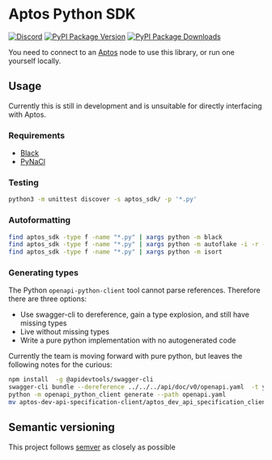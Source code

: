 # Aptos Python SDK

[![Discord][discord-image]][discord-url]
[![PyPI Package Version][pypi-image-version]][pypi-url]
[![PyPI Package Downloads][pypi-image-downloads]][pypi-url]

You need to connect to an [Aptos](https:/github.com/aptos-labs/aptos-core/) node to use this library, or run one
yourself locally.

## Usage

Currently this is still in development and is unsuitable for directly interfacing with Aptos.

### Requirements

- [Black](https://github.com/psf/black)
- [PyNaCl](https://pypi.org/project/PyNaCl/)

### Testing

```bash
python3 -m unittest discover -s aptos_sdk/ -p '*.py'
```

### Autoformatting

```bash
find aptos_sdk -type f -name "*.py" | xargs python -m black
find aptos_sdk -type f -name "*.py" | xargs python -m autoflake -i -r --remove-all-unused-imports --remove-unused-variables --ignore-init-module-imports
find aptos_sdk -type f -name "*.py" | xargs python -m isort
```

### Generating types

The Python `openapi-python-client` tool cannot parse references. Therefore there are three options:
* Use swagger-cli to dereference, gain a type explosion, and still have missing types
* Live without missing types
* Write a pure python implementation with no autogenerated code

Currently the team is moving forward with pure python, but leaves the following notes for the curious:

```bash
npm install  -g @apidevtools/swagger-cli
swagger-cli bundle --dereference ../../../api/doc/v0/openapi.yaml  -t yaml > openapi.yaml
python -m openapi_python_client generate --path openapi.yaml
mv aptos-dev-api-specification-client/aptos_dev_api_specification_client/ aptos_sdk/openapi
```

## Semantic versioning

This project follows [semver](https://semver.org/) as closely as possible

[repo]: https://github.com/aptos-labs/aptos-core

[pypi-image-version]: https://img.shields.io/pypi/v/aptos-sdk.svg

[pypi-image-downloads]: https://img.shields.io/pypi/dm/aptos-sdk.svg

[pypi-url]: https://pypi.org/project/aptos-sdk

[discord-image]: https://img.shields.io/discord/945856774056083548?label=Discord&logo=discord&style=flat~~~~

[discord-url]:  https://discord.gg/aptoslabs
